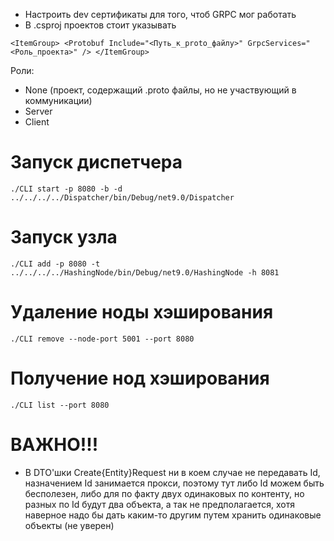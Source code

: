 - Настроить dev сертификаты для того, чтоб GRPC мог работать
- В .csproj проектов стоит указывать

`
<ItemGroup>
    <Protobuf Include="<Путь_к_proto_файлу>" GrpcServices="<Роль_проекта>" />
</ItemGroup>
`

Роли:
- None (проект, содержащий .proto файлы, но не участвующий в коммуникации)
- Server
- Client


# Запуск диспетчера
`./CLI start -p 8080 -b -d ../../../../Dispatcher/bin/Debug/net9.0/Dispatcher`

# Запуск узла
`./CLI add -p 8080 -t ../../../../HashingNode/bin/Debug/net9.0/HashingNode -h 8081`

# Удаление ноды хэширования
`./CLI remove --node-port 5001 --port 8080`

# Получение нод хэширования
`./CLI list --port 8080`


# ВАЖНО!!!
- В DTO'шки Create{Entity}Request ни в коем случае не передавать Id, назначением Id занимается прокси, поэтому тут либо Id можем быть бесполезен, либо для по факту двух одинаковых по контенту, но разных по Id будут два объекта, а так не предполагается, хотя наверное надо бы дать каким-то другим путем хранить одинаковые объекты (не уверен)